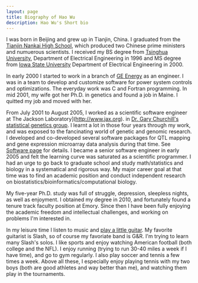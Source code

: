 ```yaml
---
layout: page
title: Biography of Hao Wu
description: Hao Wu's Short bio
---
```


I was born in Beijing and grew up in Tianjin, China. 
I graduated from the <a href="http://www.nkzx.cn/">Tianjin Nankai High School</a>, 
which produced two Chinese prime ministers and numuerous scientists. 
I received my BS degree from 
[Tsinghua University](https://www.tsinghua.edu.cn),
Department of Electrical Engineering in 1996 and MS degree from [Iowa State University](http://www.iastate.edu)
Department of Electrical Engineering in 2000.

In early 2000 I started to work in a branch of 
[GE Energy](http://www.gepower.com)
as an engineer. I was in a team to develop and customize software
for power system controls and optimizations. 
The everyday work was C and Fortran programming. 
In mid 2001, my wife got her Ph.D. in genetics and
found a job in Maine. I quitted my job and moved with her.

From July 2001 to August 2005,
I worked as a scientific software engineer 
at The Jackson Laboratory](http://www.jax.org). 
in [Dr. Gary Churchill's statistical genetics group](https://www.jax.org/research-and-faculty/research-labs/the-churchill-lab). 
I learnt a lot in those four
years through my work, and was exposed to the fancinating world of genetic and genomic research. 
I developed and co-developed
several software packages for QTL mapping and gene expression microarray
data analysis during that time. See <a href="software.html">Software page</a> for details.
I became a senior software engineer in early
2005 and felt the learning curve was saturated as a scientific programmer.
I had an urge to go back to graduate school and
study math/statistics and biology in a systematical and rigorous way. 
My major career goal at that time was to find an 
academic position and conduct independent research on
biostatistics/bioinformatics/computational biology. 

My five-year Ph.D. study was full of struggle, depression, sleepless nights, 
as well as enjoyment. I obtained my degree in 2010, and fortunately found a tenure track faculty position at Emory. 
Since then I have been fully enjoying the academic freedom and 
intellectual challenges, and working on problems I'm interested in.


In my leisure time I listen to music and [play a little guitar](https://soundcloud.com/user-240749812/hotel-california-42420-1059-pm). My favorite guitarist is Slash, so of course my favoriate band is G&R. I'm trying to learn many Slash's solos. I like sports and enjoy watching American football (both college and the NFL). I enjoy running (trying to run 30-40 miles a week if I have time), and go to gym regularly. I also play soccer and tennis a few times a week. Above all these, 
I especially enjoy playing tennis with my
two boys (both are good athletes and way better than me), and watching them play in the tournaments. 

<!-- <a href="http://www.youtube.com/watch?v=8qjc7uzjPmc">watching them play games</a>. -->

